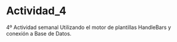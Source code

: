 # Actividad_4
4º Actividad semanal Utilizando el motor de plantillas HandleBars y conexión a Base de Datos.
